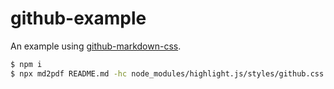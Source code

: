 # github-example

An example using [github-markdown-css](https://sindresorhus.com/github-markdown-css/).

```sh
$ npm i
$ npx md2pdf README.md -hc node_modules/highlight.js/styles/github.css node_modules/github-markdown-css/github-markdown.css -j index.js -p /path/to/your/chrome
```
